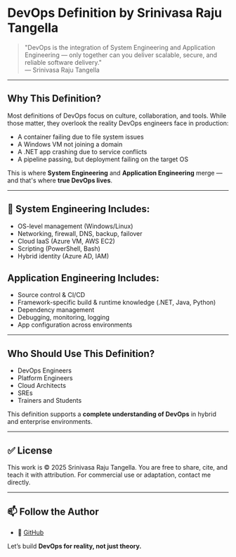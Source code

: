 # DevOps Definition by Srinivasa Raju Tangella

> "DevOps is the integration of System Engineering and Application Engineering — only together can you deliver scalable, secure, and reliable software delivery."  
> — Srinivasa Raju Tangella

---

##  Why This Definition?

Most definitions of DevOps focus on culture, collaboration, and tools. While those matter, they overlook the reality DevOps engineers face in production:

- A container failing due to file system issues
- A Windows VM not joining a domain
- A .NET app crashing due to service conflicts
- A pipeline passing, but deployment failing on the target OS

This is where **System Engineering** and **Application Engineering** merge — and that's where **true DevOps lives**.

---

## 🔧 System Engineering Includes:
- OS-level management (Windows/Linux)
- Networking, firewall, DNS, backup, failover
- Cloud IaaS (Azure VM, AWS EC2)
- Scripting (PowerShell, Bash)
- Hybrid identity (Azure AD, IAM)

##  Application Engineering Includes:
- Source control & CI/CD
- Framework-specific build & runtime knowledge (.NET, Java, Python)
- Dependency management
- Debugging, monitoring, logging
- App configuration across environments

---

##  Who Should Use This Definition?

- DevOps Engineers
- Platform Engineers
- Cloud Architects
- SREs
- Trainers and Students

This definition supports a **complete understanding of DevOps** in hybrid and enterprise environments.

---

## ✅ License

This work is © 2025 Srinivasa Raju Tangella. You are free to share, cite, and teach it with attribution. For commercial use or adaptation, contact me directly.

---

## 📫 Follow the Author

- 🔗 [GitHub](https://github.com/sresrinivas)

Let’s build **DevOps for reality, not just theory.**
